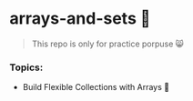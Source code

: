 # arrays-and-sets :100: 

>This repo is only for practice porpuse :smile_cat: 

### Topics:
- Build Flexible Collections with Arrays :strawberry: 
